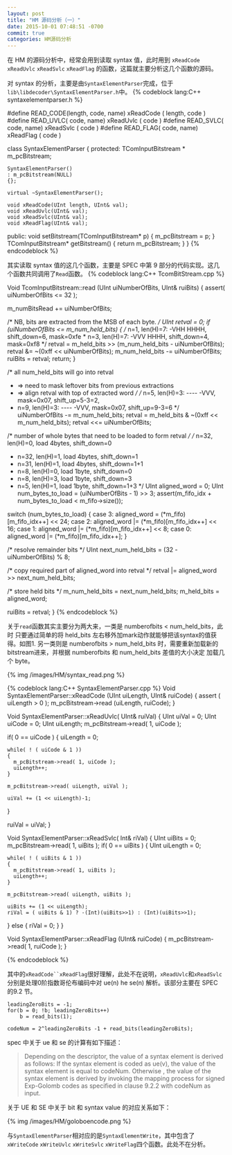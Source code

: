 ```yaml
---
layout: post
title: "HM 源码分析（一）"
date: 2015-10-01 07:48:51 -0700
commit: true
categories: HM源码分析
---
```


在 HM 的源码分析中，经常会用到读取 syntax 值，此时用到 `xReadCode` `xReadUvlc` `xReadSvlc` `xReadFlag` 的函数，这篇就主要分析这几个函数的源码。
<!--more-->

对 syntax 的分析，主要是由`SyntaxElementParser`完成，位于`lib\libdecoder\SyntaxElementParser.h`中。
{% codeblock lang:C++ syntaxelementparser.h %}

#define READ_CODE(length, code, name)     xReadCode ( length, code )
#define READ_UVLC(        code, name)     xReadUvlc (         code )
#define READ_SVLC(        code, name)     xReadSvlc (         code )
#define READ_FLAG(        code, name)     xReadFlag (         code )

class SyntaxElementParser
{
protected:
	TComInputBitstream * m_pcBitstream;
	
	SyntaxElementParser()
	: m_pcBitstream(NULL)
	{};

	virtual ~SyntaxElementParser();

	void xReadCode(UInt length, UInt& val);
	void xReadUvlc(UInt& val);
	void xReadSvlc(UInt& val);
	void xReadFlag(UInt& val);
public:
	void setBitstream(TComInputBitstream* p) { m_pcBitstream = p; }
	TComInputBitstream* getBitstream() { return m_pcBitstream; }
}
{% endcodeblock %}

其实读取 syntax 值的这几个函数，主要是 SPEC 中第 9 部分的代码实现。这几个函数共同调用了`Read`函数。
{% codeblock lang:C++ TcomBitStream.cpp %}

Void TcomInputBitstream::read (UInt uiNumberOfBits, UInt& ruiBits)
{
  assert( uiNumberOfBits <= 32 );

  m_numBitsRead += uiNumberOfBits;

  /* NB, bits are extracted from the MSB of each byte. */
  UInt retval = 0;
  if (uiNumberOfBits <= m_num_held_bits)
  {
    /* n=1, len(H)=7:   -VHH HHHH, shift_down=6, mask=0xfe
     * n=3, len(H)=7:   -VVV HHHH, shift_down=4, mask=0xf8
     */
    retval = m_held_bits >> (m_num_held_bits - uiNumberOfBits);
    retval &= ~(0xff << uiNumberOfBits);
    m_num_held_bits -= uiNumberOfBits;
    ruiBits = retval;
    return;
  }

  /* all num_held_bits will go into retval
   *   => need to mask leftover bits from previous extractions
   *   => align retval with top of extracted word */
  /* n=5, len(H)=3: ---- -VVV, mask=0x07, shift_up=5-3=2,
   * n=9, len(H)=3: ---- -VVV, mask=0x07, shift_up=9-3=6 */
  uiNumberOfBits -= m_num_held_bits;
  retval = m_held_bits & ~(0xff << m_num_held_bits);
  retval <<= uiNumberOfBits;

  /* number of whole bytes that need to be loaded to form retval */
  /* n=32, len(H)=0, load 4bytes, shift_down=0
   * n=32, len(H)=1, load 4bytes, shift_down=1
   * n=31, len(H)=1, load 4bytes, shift_down=1+1
   * n=8,  len(H)=0, load 1byte,  shift_down=0
   * n=8,  len(H)=3, load 1byte,  shift_down=3
   * n=5,  len(H)=1, load 1byte,  shift_down=1+3
   */
  UInt aligned_word = 0;
  UInt num_bytes_to_load = (uiNumberOfBits - 1) >> 3;
  assert(m_fifo_idx + num_bytes_to_load < m_fifo->size());

  switch (num_bytes_to_load)
  {
  case 3: aligned_word  = (*m_fifo)[m_fifo_idx++] << 24;
  case 2: aligned_word |= (*m_fifo)[m_fifo_idx++] << 16;
  case 1: aligned_word |= (*m_fifo)[m_fifo_idx++] <<  8;
  case 0: aligned_word |= (*m_fifo)[m_fifo_idx++];
  }

  /* resolve remainder bits */
  UInt next_num_held_bits = (32 - uiNumberOfBits) % 8;

  /* copy required part of aligned_word into retval */
  retval |= aligned_word >> next_num_held_bits;

  /* store held bits */
  m_num_held_bits = next_num_held_bits;
  m_held_bits = aligned_word;

  ruiBits = retval;
}
{% endcodeblock %}

关于`read`函数其实主要分为两大来，一类是 numberofbits < num_held_bits，此时
只要通过简单的将 held_bits 左右移外加mark动作就能够把该syntax的值获得。如图1.
另一类则是 numberofbits > num_held_bits 时，需要重新加载新的bitstream进来，并根据 numberofbits 和 num_held_bits 差值的大小决定
加载几个 byte。  

{% img /images/HM/syntax_read.png %}

{% codeblock lang:C++ SyntaxElementParser.cpp %}
Void SyntaxElementParser::xReadCode (UInt uiLength, UInt& ruiCode)
{
  assert ( uiLength > 0 );
  m_pcBitstream->read (uiLength, ruiCode);
}

Void SyntaxElementParser::xReadUvlc( UInt& ruiVal)
{
  UInt uiVal = 0;
  UInt uiCode = 0;
  UInt uiLength;
  m_pcBitstream->read( 1, uiCode );

  if( 0 == uiCode )
  {
    uiLength = 0;

    while( ! ( uiCode & 1 ))
    {
      m_pcBitstream->read( 1, uiCode );
      uiLength++;
    }

    m_pcBitstream->read( uiLength, uiVal );

    uiVal += (1 << uiLength)-1;
  }

  ruiVal = uiVal;
}

Void SyntaxElementParser::xReadSvlc( Int& riVal)
{
  UInt uiBits = 0;
  m_pcBitstream->read( 1, uiBits );
  if( 0 == uiBits )
  {
    UInt uiLength = 0;

    while( ! ( uiBits & 1 ))
    {
      m_pcBitstream->read( 1, uiBits );
      uiLength++;
    }

    m_pcBitstream->read( uiLength, uiBits );

    uiBits += (1 << uiLength);
    riVal = ( uiBits & 1) ? -(Int)(uiBits>>1) : (Int)(uiBits>>1);
  }
  else
  {
    riVal = 0;
  }
}

Void SyntaxElementParser::xReadFlag (UInt& ruiCode)
{
  m_pcBitstream->read( 1, ruiCode );
}

{% endcodeblock %}

其中的`xReadCode``xReadFlag`很好理解，此处不在说明，`xReadUvlc`和`xReadSvlc`分别是处理0阶指数哥伦布编码中对 ue(n) he 
 se(n) 解析。该部分主要在 SPEC 的9.2 节。  

```
leadingZeroBits = -1;
for(b = 0; !b; leadingZeroBits++)
    b = read_bits(1);

codeNum = 2^leadingZeroBits -1 + read_bits(leadingZeroBits);
```

spec 中关于 ue 和 se 的计算有如下描述：  

> Depending on the descriptor, the value of a syntax element is derived as follows:
> If the syntax element is coded as ue(v), the value of the syntax element is equal to codeNum.
> Otherwise , the value of the syntax element is derived by invoking the mapping process for signed Exp-Golomb codes as specified in clause 9.2.2 with codeNum as input.

关于 UE 和 SE 中关于 bit 和 syntax value 的对应关系如下：  

{% img /images/HM/goloboencode.png %}

与`SyntaxElementParser`相对应的是`SyntaxElementWrite`，其中包含了`xWriteCode` `xWriteUvlc` `xWriteSvlc` `xWriteFlag`四个函数。此处不在分析。

